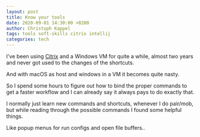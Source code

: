 ```yaml
---
layout: post
title: Know your tools
date: 2020-09-01 14:30:00 +0200
author: Christoph Kappel
tags: tools soft-skills citrix intellij
categories: tech
---
```

I've been using [Citrix][1] and a Windows VM for quite a while, almost two years and never got used
to the changes of the shortcuts.

And with macOS as host and windows in a VM it becomes quite nasty.

So I spend some hours to figure out how to bind the proper commands to get a faster workflow and I
can already say it always pays to do exactly that.

I normally just learn new commands and shortcuts, whenever I do pair/mob, but while reading through
the possible commands I found some helpful things.

Like popup menus for run configs and open file buffers..

[1]: https://www.citrix.com/